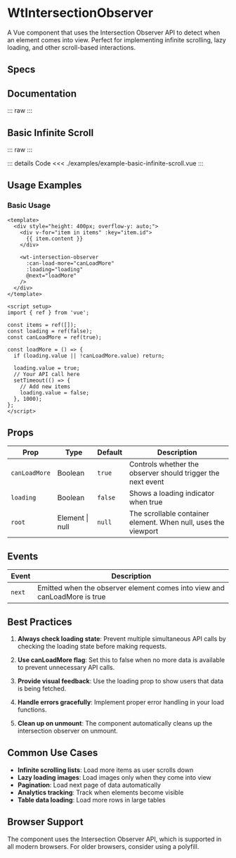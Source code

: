 <script setup>
import Docs from './wt-intersection-observer-docs.vue';
import ExampleBasicInfiniteScroll from './examples/example-basic-infinite-scroll.vue';
import Specs from './component-specs.vue';
</script>

# WtIntersectionObserver

A Vue component that uses the Intersection Observer API to detect when an element comes into view. Perfect for implementing infinite scrolling, lazy loading, and other scroll-based interactions.

## Specs

<Specs />

## Documentation

::: raw
<Docs />
:::

## Basic Infinite Scroll

::: raw
<ExampleBasicInfiniteScroll />
:::

::: details Code
<<< ./examples/example-basic-infinite-scroll.vue
:::

## Usage Examples

### Basic Usage

```vue
<template>
  <div style="height: 400px; overflow-y: auto;">
    <div v-for="item in items" :key="item.id">
      {{ item.content }}
    </div>
    
    <wt-intersection-observer
      :can-load-more="canLoadMore"
      :loading="loading"
      @next="loadMore"
    />
  </div>
</template>

<script setup>
import { ref } from 'vue';

const items = ref([]);
const loading = ref(false);
const canLoadMore = ref(true);

const loadMore = () => {
  if (loading.value || !canLoadMore.value) return;
  
  loading.value = true;
  // Your API call here
  setTimeout(() => {
    // Add new items
    loading.value = false;
  }, 1000);
};
</script>
```

## Props

| Prop | Type | Default | Description |
|------|------|---------|-------------|
| `canLoadMore` | Boolean | `true` | Controls whether the observer should trigger the next event |
| `loading` | Boolean | `false` | Shows a loading indicator when true |
| `root` | Element \| null | `null` | The scrollable container element. When null, uses the viewport |

## Events

| Event | Description |
|-------|-------------|
| `next` | Emitted when the observer element comes into view and canLoadMore is true |

## Best Practices

1. **Always check loading state**: Prevent multiple simultaneous API calls by checking the loading state before making requests.

2. **Use canLoadMore flag**: Set this to false when no more data is available to prevent unnecessary API calls.

3. **Provide visual feedback**: Use the loading prop to show users that data is being fetched.

4. **Handle errors gracefully**: Implement proper error handling in your load functions.

5. **Clean up on unmount**: The component automatically cleans up the intersection observer on unmount.

## Common Use Cases

- **Infinite scrolling lists**: Load more items as user scrolls down
- **Lazy loading images**: Load images only when they come into view
- **Pagination**: Load next page of data automatically
- **Analytics tracking**: Track when elements become visible
- **Table data loading**: Load more rows in large tables

## Browser Support

The component uses the Intersection Observer API, which is supported in all modern browsers. For older browsers, consider using a polyfill.